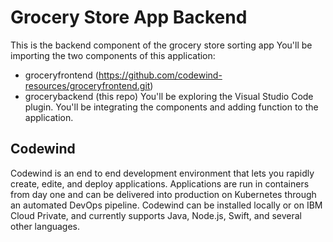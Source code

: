 # Grocery Store App Backend

This is the backend component of the grocery store sorting app
You'll be importing the two components of this application:
- groceryfrontend (https://github.com/codewind-resources/groceryfrontend.git)
- grocerybackend (this repo)
You'll be exploring the Visual Studio Code plugin.
You'll be integrating the components and adding function to the application.

## Codewind
Codewind is an end to end development environment that lets you rapidly create, edite, and deploy applications. Applications are run in containers from day one and can be delivered into production on Kubernetes through an automated DevOps pipeline. Codewind can be installed locally or on IBM Cloud Private, and currently supports Java, Node.js, Swift, and several other languages.

